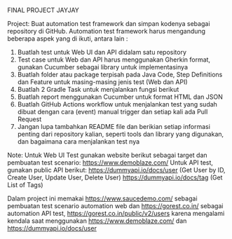 FINAL PROJECT JAYJAY

Project:
Buat automation test framework dan simpan kodenya sebagai repository di GitHub. Automation test framework harus mengandung beberapa aspek yang di ikuti, antara lain :

1. Buatlah test untuk Web UI dan API didalam satu repository
2. Test case untuk Web dan API harus menggunakan Gherkin format, gunakan Cucumber sebagai library untuk implementasinya
3. Buatlah folder atau package terpisah pada Java Code, Step Definitions dan Feature untuk masing-masing jenis test (Web dan API)
4. Buatlah 2 Gradle Task untuk menjalankan fungsi berikut
5. Buatlah report menggunakan Cucumber untuk format HTML dan JSON
6. Buatlah GitHub Actions workflow untuk menjalankan test yang sudah dibuat dengan cara (event) manual trigger dan setiap kali ada Pull Request
7. Jangan lupa tambahkan README file dan berikian setiap informasi penting dari repository kalian, seperti tools dan library yang digunakan, dan bagaimana cara menjalankan test nya

Note:
Untuk Web UI Test gunakan website berikut sebagai target dan pembuatan test scenario: https://www.demoblaze.com/
Untuk API test, gunakan public API berikut:
https://dummyapi.io/docs/user (Get User by ID, Create User, Update User, Delete User)
https://dummyapi.io/docs/tag (Get List of Tags)

Dalam project ini memakai https://www.saucedemo.com/ sebagai pembuatan test scenario automation web
dan https://gorest.co.in/ sebagai automation API test,  https://gorest.co.in/public/v2/users
karena mengalami kendala saat menggunakan https://www.demoblaze.com/ dan https://dummyapi.io/docs/user
